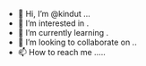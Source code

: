 - 👋 Hi, I’m @kindut ...
- 👀 I’m interested in .
- 🌱 I’m currently learning .
- 💞️ I’m looking to collaborate on ..
- 📫 How to reach me .....

<!---
kindut/kindut is a ✨ special ✨ repository because its `README.md` (this file) appears on your GitHub profile.
You can click the Preview link to take a look at your changes.
--->
